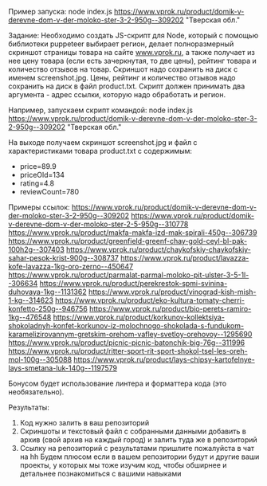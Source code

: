 Пример запуска:
node index.js https://www.vprok.ru/product/domik-v-derevne-dom-v-der-moloko-ster-3-2-950g--309202 "Тверская обл."



Задание:
Необходимо создать JS-скрипт для Node, который с помощью библиотеки puppeteer
выбирает регион, делает полноразмерный скриншот страницы товара на сайте
www.vprok.ru, а также получает из нее цену товара (если есть зачеркнутая, то две цены),
рейтинг товара и количество отзывов на товар.
Скриншот надо сохранить на диск с именем screenshot.jpg.
Цены, рейтинг и количество отзывов надо сохранить на диск в файл product.txt.
Скрипт должен принимать два аргумента - адрес ссылки, которую надо обработать и
регион.

Например, запускаем скрипт командой:
node index.js https://www.vprok.ru/product/domik-v-derevne-dom-v-der-moloko-ster-3-2-950g--309202 "Тверская обл."

На выходе получаем скриншот screenshot.jpg и файл с характеристиками товара product.txt с содержимым:
- price=89.9
- priceOld=134
- rating=4.8
- reviewCount=780

Примеры ссылок:
https://www.vprok.ru/product/domik-v-derevne-dom-v-der-moloko-ster-3-2-950g--309202
https://www.vprok.ru/product/domik-v-derevne-dom-v-der-moloko-ster-2-5-950g--310778
https://www.vprok.ru/product/makfa-makfa-izd-mak-spirali-450g--306739
https://www.vprok.ru/product/greenfield-greenf-chay-gold-ceyl-bl-pak-100h2g--307403
https://www.vprok.ru/product/chaykofskiy-chaykofskiy-sahar-pesok-krist-900g--308737
https://www.vprok.ru/product/lavazza-kofe-lavazza-1kg-oro-zerno--450647
https://www.vprok.ru/product/parmalat-parmal-moloko-pit-ulster-3-5-1l--306634
https://www.vprok.ru/product/perekrestok-spmi-svinina-duhovaya-1kg--1131362
https://www.vprok.ru/product/vinograd-kish-mish-1-kg--314623
https://www.vprok.ru/product/eko-kultura-tomaty-cherri-konfetto-250g--946756
https://www.vprok.ru/product/bio-perets-ramiro-1kg--476548
https://www.vprok.ru/product/korkunov-kollektsiya-shokoladnyh-konfet-korkunov-iz-molochnogo-shokolada-s-fundukom-karamelizirovannym-gretskim-orehom-vafley-svetloy-orehovoy--1295690
https://www.vprok.ru/product/picnic-picnic-batonchik-big-76g--311996
https://www.vprok.ru/product/ritter-sport-rit-sport-shokol-tsel-les-oreh-mol-100g--305088
https://www.vprok.ru/product/lays-chipsy-kartofelnye-lays-smetana-luk-140g--1197579


Бонусом будет использование линтера и форматтера кода (это необязательно).

Результаты:
1. Код нужно залить в ваш репозиторий
2. Скриншоты и текстовый файл с собранными данными добавить в архив (свой
архив на каждый город) и залить туда же в репозиторий
1. Ссылку на репозиторий с результатами пришлите пожалуйста в чат на hh
Будем плюсом если в вашем репозитории будут и другие ваши проекты, у которых мы
тоже изучим код, чтобы обширнее и детальнее познакомиться с вашими навыками